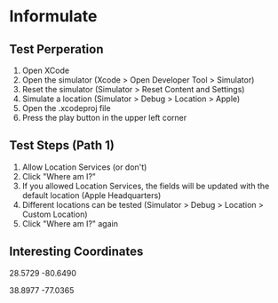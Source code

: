 # Informulate

## Test Perperation
1. Open XCode
2. Open the simulator (Xcode > Open Developer Tool > Simulator)
3. Reset the simulator (Simulator > Reset Content and Settings)
4. Simulate a location (Simulator > Debug > Location > Apple)
5. Open the .xcodeproj file
6. Press the play button in the upper left corner

## Test Steps (Path 1)
1. Allow Location Services (or don't)
2. Click "Where am I?"
6. If you allowed Location Services, the fields will be updated with the default location (Apple Headquarters)
7. Different locations can be tested (Simulator > Debug > Location > Custom Location)
8. Click "Where am I?" again

## Interesting Coordinates
28.5729
-80.6490

38.8977
-77.0365
